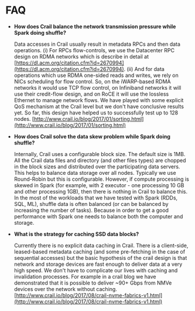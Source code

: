 # FAQ

* **How does Crail balance the network transmission pressure while Spark doing shuffle?**  
  
  Data accesses in Crail usually result in metadata RPCs and then data operations. \(i\) For RPCs flow-controls, we use the Datacenter RPC design on RDMA networks which is describe in detail at [https://dl.acm.org/citation.cfm?id=2670994](https://dl.acm.org/citation.cfm?id=2670994). \(ii\) And for data operations which use RDMA one-sided reads and writes, we rely on NICs scheduling for flow control. So, on the iWARP-based RDMA networks it would use TCP flow control, on Infiniband networks it will use their credit-flow design, and on RoCE it will use the lossless Ethernet to manage network flows. We have played with some explicit QoS mechanism at the Crail level but we don't have conclusive results yet. So far, this design have helped us to successfully test up to 128 nodes. [http://www.crail.io/blog/2017/01/sorting.html](http://www.crail.io/blog/2017/01/sorting.html)

* **How does Crail solve the data skew problem while Spark doing shuffle?**  
  
  Internally, Crail uses a configurable block size. The default size is 1MB. All the Crail data files and directory \(and other files types\) are chopped in the block sizes and distributed over the participating data servers. This helps to balance data storage over all nodes. Typically we use Round-Robin but this is configurable. However, if compute processing is skewed in Spark \(for example, with 2 executor - one processing 10 GB and other processing 1GB\), then there is nothing in Crail to balance this. In the most of the workloads that we have tested with Spark \(RDDs, SQL, ML\), shuffle data is often balanced \(or can be balanced by increasing the number of tasks\). Because in order to get a good performance with Spark one needs to balance both the computer and storage.

* **What is the strategy for caching SSD data blocks?**  
  
  Currently there is no explicit data caching in Crail. There is a client-side, leased-based metadata caching \(and some pre-fetching in the case of sequential accesses\) but the basic hypothesis of the crail design is that network and storage devices are fast enough to deliver data at a very high speed. We don't have to complicate our lives with caching and invalidation processes. For example in a crail blog we have demonstrated that it is possible to deliver ~90+ Gbps from NMVe devices over the network without caching. [http://www.crail.io/blog/2017/08/crail-nvme-fabrics-v1.html](http://www.crail.io/blog/2017/08/crail-nvme-fabrics-v1.html)



